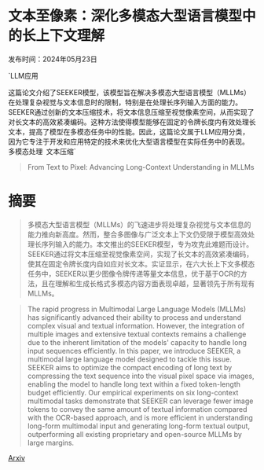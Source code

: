 # 文本至像素：深化多模态大型语言模型中的长上下文理解

发布时间：2024年05月23日

`LLM应用

这篇论文介绍了SEEKER模型，该模型旨在解决多模态大型语言模型（MLLMs）在处理复杂视觉与文本信息时的限制，特别是在处理长序列输入方面的能力。SEEKER通过创新的文本压缩技术，将文本信息压缩至视觉像素空间，从而实现了对长文本的高效紧凑编码。这种方法使得模型能够在固定的令牌长度内有效处理长文本，提高了模型在多模态任务中的性能。因此，这篇论文属于LLM应用分类，因为它专注于开发和应用特定的技术来优化大型语言模型在实际任务中的表现。` `多模态处理` `文本压缩`

> From Text to Pixel: Advancing Long-Context Understanding in MLLMs

# 摘要

> 多模态大型语言模型（MLLMs）的飞速进步将处理复杂视觉与文本信息的能力推向新高度。然而，整合多图像与广泛文本上下文仍受限于模型高效处理长序列输入的能力。本文推出的SEEKER模型，专为攻克此难题而设计。SEEKER通过将文本压缩至视觉像素空间，实现了长文本的高效紧凑编码，使其在固定令牌长度内自如应对长文本。实证显示，在六大长上下文多模态任务中，SEEKER以更少图像令牌传递等量文本信息，优于基于OCR的方法，且在理解和生成长格式多模态内容方面表现卓越，显著领先于所有现有MLLMs。

> The rapid progress in Multimodal Large Language Models (MLLMs) has significantly advanced their ability to process and understand complex visual and textual information. However, the integration of multiple images and extensive textual contexts remains a challenge due to the inherent limitation of the models' capacity to handle long input sequences efficiently. In this paper, we introduce SEEKER, a multimodal large language model designed to tackle this issue. SEEKER aims to optimize the compact encoding of long text by compressing the text sequence into the visual pixel space via images, enabling the model to handle long text within a fixed token-length budget efficiently. Our empirical experiments on six long-context multimodal tasks demonstrate that SEEKER can leverage fewer image tokens to convey the same amount of textual information compared with the OCR-based approach, and is more efficient in understanding long-form multimodal input and generating long-form textual output, outperforming all existing proprietary and open-source MLLMs by large margins.

[Arxiv](https://arxiv.org/abs/2405.14213)